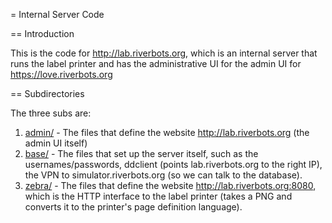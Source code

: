 = Internal Server Code

== Introduction

This is the code for http://lab.riverbots.org, which is an internal server that runs the label printer
and has the administrative UI for the admin UI for https://love.riverbots.org

== Subdirectories

The three subs are:

   1. [admin/](admin/) - The files that define the website http://lab.riverbots.org (the admin UI itself)
   2. [base/](base/) - The files that set up the server itself, such as the usernames/passwords, ddclient (points lab.riverbots.org to the right IP), the VPN to simulator.riverbots.org (so we can talk to the database).
   3. [zebra/](zebra/) - The files that define the website http://lab.riverbots.org:8080, which is the HTTP interface to the label printer (takes a PNG and converts it to the printer's page definition language).
